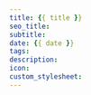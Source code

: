 ```yaml
---
title: {{ title }}
seo_title:
subtitle:
date: {{ date }}
tags:
description:
icon:
custom_stylesheet:
---
```

